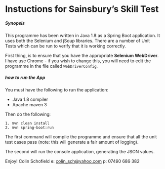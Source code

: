 # Instuctions for Sainsbury’s Skill Test
##### Synopsis
This programme has been written in Java 1.8 as a Spring Boot application. It uses both the Selenium and jSoup libraries. There are a number of Unit Tests which can be run to verify that it is working correctly.

First thing, is to ensure that you have the appropriate **Selenium WebDriver**. I have use Chrome - if you wish to change this, you will need to edit the programme in the file called `WebDriverConfig`.

##### how to run the App
You must have the following to run the application:
- Java 1.8 compiler 
- Apache maven 3 

Then do the following:
```
1. mvn clean install
2. mvn spring-boot:run
```

The first command will compile the programme and ensure that all the unit test cases pass (note: this will generate a fair amount of logging). 

The second will run the console application, generating the JSON values.


Enjoy!
Colin Schofield
e: colin_sch@yahoo.com
p: 07490 686 382
